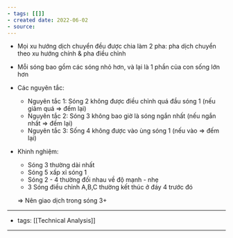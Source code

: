 ```yaml
---
- tags: [[]]
- created date: 2022-06-02
- source: 
---
```


-   Mọi xu hướng dịch chuyển đều được chia làm 2 pha: pha dịch chuyển theo xu hướng chính & pha điều chỉnh
    
-   Mỗi sóng bao gồm các sóng nhỏ hơn, và lại là 1 phần của con sống lớn hơn
    
-   Các nguyên tắc:
    
    -   Nguyên tắc 1: Sóng 2 không được điều chỉnh quá đầu sóng 1 (nếu giảm quá ⇒ đếm lại)
    -   Nguyên tắc 2: Sóng 3 không bao giờ là sóng ngắn nhất (nếu ngắn nhất ⇒ đếm lại)
    -   Nguyên tắc 3: Sống 4 không được vào ùng sóng 1 (nếu vào ⇒ đếm lại)
-   Khinh nghiệm:
    
    -   Sóng 3 thường dài nhất
    -   Sóng 5 xấp xỉ sóng 1
    -   Sóng 2 - 4 thường đối nhau về độ mạnh - nhẹ
    -   3 Sóng điều chỉnh A,B,C thường kết thúc ở đáy 4 trước đó
    
    ⇒ Nên giao dịch trong sóng 3+

---
- tags: [[Technical Analysis]]
---